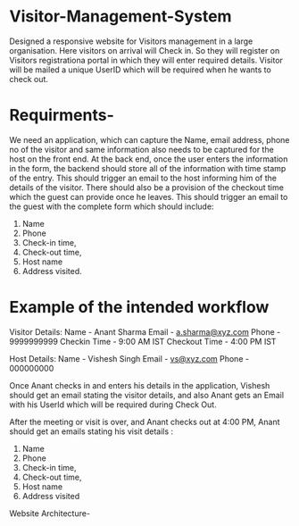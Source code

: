 # Visitor-Management-System

Designed a responsive website for Visitors management in a large organisation. Here visitors on arrival will Check in. So they will register on Visitors registrationa portal in which they will enter required details. Visitor will be mailed a unique UserID which will be required when he wants to check out.


# Requirments-
We need an application, which can capture the Name, email address, phone no of the visitor and
same information also needs to be captured for the host on the front end.
At the back end, once the user enters the information in the form, the backend should store all of
the information with time stamp of the entry.
This should trigger an email to the host informing him of the details of the visitor.
There should also be a provision of the checkout time which the guest can provide once he
leaves. This should trigger an email to the guest with the complete form which should include:
1. Name
2. Phone
3. Check-in time,
4. Check-out time,
5. Host name
6. Address visited.

# Example of the intended workflow

Visitor Details:
Name - Anant Sharma
Email - a.sharma@xyz.com
Phone - 9999999999
Checkin Time - 9:00 AM IST
Checkout Time - 4:00 PM IST


Host Details:
Name - Vishesh Singh
Email - vs@xyz.com
Phone - 000000000


Once Anant checks in and enters his details in the application, Vishesh should get an email stating the visitor details, and also Anant gets an Email with his UserId which will be required during Check Out.

After the meeting or visit is over, and Anant checks out at 4:00 PM, Anant should get an emails
stating his visit details :

1. Name
2. Phone
3. Check-in time,
4. Check-out time,
5. Host name
6. Address visited


Website Architecture-
